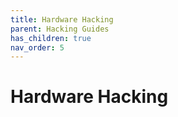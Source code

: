 ```yaml
---
title: Hardware Hacking
parent: Hacking Guides
has_children: true
nav_order: 5
---
```


# Hardware Hacking
